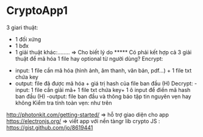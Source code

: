 # CryptoApp1
3 giari thuật:
+ 1 đối xứng
+ 1 bđx
+ 1 giải thuật khác:.....…
=> Cho biết lý do
***** Có phải kết hợp cả 3 giải thuật để mã hóa 1 file hay optional từ người dùng?
Encrypt:
- input: 1 file cần mã hóa (hình ảnh, âm thanh, văn bản, pdf…) + 1 file txt chứa key
- output: file đã được mã hóa + giá trị hash của file ban đầu (H)
Decrypt:
-input: 1 file cần giải mã+ 1 file txt chứa key+ 1 ô input để điền mã hash ban đầu (H)
-output: file ban đầu và thông báo tập tin nguyên vẹn hay không
Kiểm tra tính toàn vẹn: như trên

http://photonkit.com/getting-started/ => hỗ trợ giao diện cho app
https://electronjs.org/ => viết app với nền tàngr 
lib crypto JS : https://gist.github.com/jo/8619441
